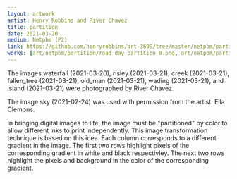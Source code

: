 ```yaml
---
layout: artwork
artist: Henry Robbins and River Chavez
title: partition
date: 2021-03-20
medium: Netpbm (P2)
link: https://github.com/henryrobbins/art-3699/tree/master/netpbm/partition
works: [art/netpbm/partition/road_day_partition_8.png, art/netpbm/partition/sky_partition_8.png, art/netpbm/partition/tree_partition_8.png, art/netpbm/partition/beebe_day_partition_8.png, art/netpbm/partition/waterfall_partition_8.png, art/netpbm/partition/risley_partition_8.png, art/netpbm/partition/creek_partition_8.png, art/netpbm/partition/fallen_tree_partition_8.png, art/netpbm/partition/old_man_partition_8.png, art/netpbm/partition/wading_partition_8.png, art/netpbm/partition/island_partition_8.png]
---
```


The images waterfall (2021-03-20), risley (2021-03-21), creek (2021-03-21),
fallen_tree (2021-03-21), old_man (2021-03-21), wading (2021-03-21), and
island (2021-03-21) were photographed by River Chavez.

The image sky (2021-02-24) was used with permission from the artist:
Ella Clemons.

In bringing digital images to life, the image must be "partitioned" by color to
allow different inks to print independently. This image transformation
technique is based on this idea. Each column corresponds to a different
gradient in the image. The first two rows highlight pixels of the corresponding
gradient in white and black respectivley. The next two rows highlight the
pixels and background in the color of the corresponding gradient.

